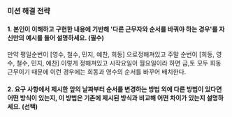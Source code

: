 ### 미션 해결 전략

#### 1. 본인이 이해하고 구현한 내용에 기반해 '다른 근무자와 순서를 바꿔야 하는 경우'를 자신만의 예시를 들어 설명하세요. (필수)
만약 평일순번이 [영수, 철수, 민지, 예찬, 희동] 으로정해져있고
주말 순번이 [희동, 영수, 철수, 민지, 예찬] 이렇게 정해져있고 시작요일이 월요일이라 하면
금,토 모두 희동 근무이기 때문에 이런 경우에는 희동과 영수의 순서를 바꾸어 배치한다.

#### 2. 요구 사항에서 제시한 앞의 날짜부터 순서를 변경하는 방법 외에 다른 방법이 있다면 어떤 방식이 있는지, 이 방법은 기존에 제시된 방식과 비교해 어떤 차이가 있는지 설명하세요. (선택)
